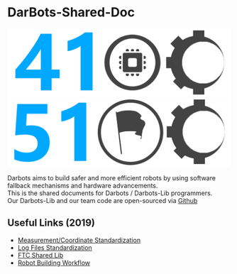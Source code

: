 # DarBots-Shared-Doc

![4100Logo](static/teamImage/4100Logo.png)
![5100Logo](static/teamImage/5100Logo.png)

Darbots aims to build safer and more efficient robots by using software fallback mechanisms and hardware advancements.   
This is the shared documents for Darbots / Darbots-Lib programmers.   
Our Darbots-Lib and our team code are open-sourced via [Github](https://github.com/DarlingtonProgramming/FTC-Darbots-SkyStone)   


## Useful Links (2019)

- [Measurement/Coordinate Standardization](standardization/Angles_And_Coordinates.md)
- [Log Files Standardization](standardization/Log_Files.md)
- [FTC Shared Lib](sharedlib)
- [Robot Building Workflow](workflow)